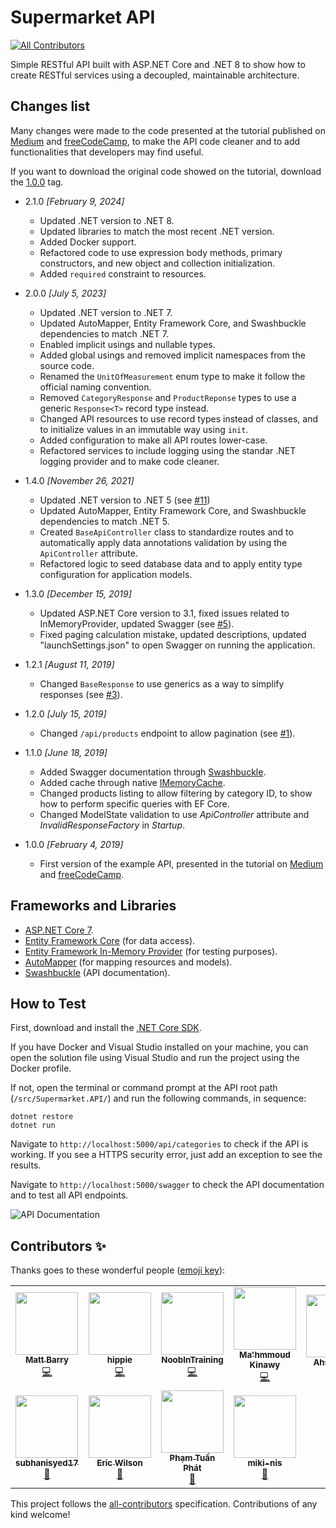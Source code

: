 # Supermarket API

<!-- ALL-CONTRIBUTORS-BADGE:START - Do not remove or modify this section -->

[![All Contributors](https://img.shields.io/badge/all_contributors-11-orange.svg?style=flat-square)](#contributors-)

<!-- ALL-CONTRIBUTORS-BADGE:END -->

Simple RESTful API built with ASP.NET Core and .NET 8 to show how to create RESTful services using a decoupled, maintainable architecture.

## Changes list

Many changes were made to the code presented at the tutorial published on [Medium](https://medium.com/free-code-camp/an-awesome-guide-on-how-to-build-restful-apis-with-asp-net-core-87b818123e28) and [freeCodeCamp](https://www.freecodecamp.org/news/an-awesome-guide-on-how-to-build-restful-apis-with-asp-net-core-87b818123e28/), to make the API code cleaner and to add functionalities that developers may find useful.

If you want to download the original code showed on the tutorial, download the [1.0.0](https://github.com/evgomes/supermarket-api/releases/tag/1.0.0) tag.

- 2.1.0 _[February 9, 2024]_

  - Updated .NET version to .NET 8.
  - Updated libraries to match the most recent .NET version.
  - Added Docker support.
  - Refactored code to use expression body methods, primary constructors, and new object and collection initialization.
  - Added `required` constraint to resources.

- 2.0.0 _[July 5, 2023]_

  - Updated .NET version to .NET 7.
  - Updated AutoMapper, Entity Framework Core, and Swashbuckle dependencies to match .NET 7.
  - Enabled implicit usings and nullable types.
  - Added global usings and removed implicit namespaces from the source code.
  - Renamed the `UnitOfMeasurement` enum type to make it follow the official naming convention.
  - Removed `CategoryResponse` and `ProductReponse` types to use a generic `Response<T>` record type instead.
  - Changed API resources to use record types instead of classes, and to initialize values in an immutable way using `init`.
  - Added configuration to make all API routes lower-case.
  - Refactored services to include logging using the standar .NET logging provider and to make code cleaner.

- 1.4.0 _[November 26, 2021]_

  - Updated .NET version to .NET 5 (see [#11](https://github.com/evgomes/supermarket-api/pull/11))
  - Updated AutoMapper, Entity Framework Core, and Swashbuckle dependencies to match .NET 5.
  - Created `BaseApiController` class to standardize routes and to automatically apply data annotations validation by using the `ApiController` attribute.
  - Refactored logic to seed database data and to apply entity type configuration for application models.

- 1.3.0 _[December 15, 2019]_

  - Updated ASP.NET Core version to 3.1, fixed issues related to InMemoryProvider, updated Swagger (see [#5](https://github.com/evgomes/supermarket-api/pull/5)).
  - Fixed paging calculation mistake, updated descriptions, updated "launchSettings.json" to open Swagger on running the application.

- 1.2.1 _[August 11, 2019]_

  - Changed `BaseResponse` to use generics as a way to simplify responses (see [#3](https://github.com/evgomes/supermarket-api/pull/3)).

- 1.2.0 _[July 15, 2019]_

  - Changed `/api/products` endpoint to allow pagination (see [#1](https://github.com/evgomes/supermarket-api/issues/1)).

- 1.1.0 _[June 18, 2019]_

  - Added Swagger documentation through [Swashbuckle](https://github.com/domaindrivendev/Swashbuckle).
  - Added cache through native [IMemoryCache](https://docs.microsoft.com/en-us/aspnet/core/performance/caching/memory?view=aspnetcore-2.2).
  - Changed products listing to allow filtering by category ID, to show how to perform specific queries with EF Core.
  - Changed ModelState validation to use _ApiController_ attribute and _InvalidResponseFactory_ in _Startup_.

- 1.0.0 _[February 4, 2019]_

  - First version of the example API, presented in the tutorial on [Medium](https://medium.com/free-code-camp/an-awesome-guide-on-how-to-build-restful-apis-with-asp-net-core-87b818123e28) and [freeCodeCamp](https://www.freecodecamp.org/news/an-awesome-guide-on-how-to-build-restful-apis-with-asp-net-core-87b818123e28/).

## Frameworks and Libraries

- [ASP.NET Core 7](https://docs.microsoft.com/en-us/aspnet/core/?view=aspnetcore-7.0).
- [Entity Framework Core](https://docs.microsoft.com/en-us/ef/core/) (for data access).
- [Entity Framework In-Memory Provider](https://docs.microsoft.com/en-us/ef/core/miscellaneous/testing/in-memory) (for testing purposes).
- [AutoMapper](https://automapper.org/) (for mapping resources and models).
- [Swashbuckle](https://github.com/domaindrivendev/Swashbuckle) (API documentation).

## How to Test

First, download and install the [.NET Core SDK](https://dotnet.microsoft.com/en-us/download).

If you have Docker and Visual Studio installed on your machine, you can open the solution file using Visual Studio and run the project using the Docker profile.

If not, open the terminal or command prompt at the API root path (`/src/Supermarket.API/`) and run the following commands, in sequence:

```
dotnet restore
dotnet run
```

Navigate to `http://localhost:5000/api/categories` to check if the API is working. If you see a HTTPS security error, just add an exception to see the results.

Navigate to `http://localhost:5000/swagger` to check the API documentation and to test all API endpoints.

![API Documentation](https://raw.githubusercontent.com/evgomes/supermarket-api/master/images/swagger.png)

## Contributors ✨

Thanks goes to these wonderful people ([emoji key](https://allcontributors.org/docs/en/emoji-key)):

<!-- ALL-CONTRIBUTORS-LIST:START - Do not remove or modify this section -->
<!-- prettier-ignore-start -->
<!-- markdownlint-disable -->
<table>
  <tr>
    <td align="center"><a href="https://github.com/mattbarry"><img src="https://avatars.githubusercontent.com/u/1567119?v=4?s=100" width="100px;" alt=""/><br /><sub><b>Matt Barry</b></sub></a><br /><a href="https://github.com/evgomes/supermarket-api/commits?author=mattbarry" title="Code">💻</a></td>
    <td align="center"><a href="https://hippiezhou.fun"><img src="https://avatars.githubusercontent.com/u/13598361?v=4?s=100" width="100px;" alt=""/><br /><sub><b>hippie</b></sub></a><br /><a href="https://github.com/evgomes/supermarket-api/commits?author=hippieZhou" title="Code">💻</a></td>
    <td align="center"><a href="https://github.com/NoobInTraining"><img src="https://avatars.githubusercontent.com/u/23185961?v=4?s=100" width="100px;" alt=""/><br /><sub><b>NoobInTraining</b></sub></a><br /><a href="https://github.com/evgomes/supermarket-api/commits?author=NoobInTraining" title="Code">💻</a></td>
    <td align="center"><a href="https://www.linkedin.com/in/mahmmoud-kinawy-7928b218a/"><img src="https://avatars.githubusercontent.com/u/57391128?v=4?s=100" width="100px;" alt=""/><br /><sub><b>Ma'hmmoud Kinawy</b></sub></a><br /><a href="https://github.com/evgomes/supermarket-api/commits?author=mahmmoudkinawy" title="Code">💻</a></td>
    <td align="center"><a href="https://www.linkedin.com/in/arazauk/"><img src="https://avatars.githubusercontent.com/u/22678337?v=4?s=100" width="100px;" alt=""/><br /><sub><b>Ahsan Raza</b></sub></a><br /><a href="https://github.com/evgomes/supermarket-api/pulls?q=is%3Apr+reviewed-by%3AAhsanRazaUK" title="Reviewed Pull Requests">👀</a></td>
    <td align="center"><a href="https://github.com/dundich"><img src="https://avatars.githubusercontent.com/u/1078713?v=4?s=100" width="100px;" alt=""/><br /><sub><b>dundich</b></sub></a><br /><a href="#ideas-dundich" title="Ideas, Planning, & Feedback">🤔</a></td>
    <td align="center"><a href="https://github.com/thedon-chris"><img src="https://avatars.githubusercontent.com/u/30728737?v=4?s=100" width="100px;" alt=""/><br /><sub><b>thedon_chris</b></sub></a><br /><a href="https://github.com/evgomes/supermarket-api/issues?q=author%3Athedon-chris" title="Bug reports">🐛</a></td>
  </tr>
  <tr>
    <td align="center"><a href="https://github.com/subhanisyed17"><img src="https://avatars.githubusercontent.com/u/46715997?v=4?s=100" width="100px;" alt=""/><br /><sub><b>subhanisyed17</b></sub></a><br /><a href="https://github.com/evgomes/supermarket-api/issues?q=author%3Asubhanisyed17" title="Bug reports">🐛</a></td>
    <td align="center"><a href="https://www.geekcafe.com"><img src="https://avatars.githubusercontent.com/u/3632968?v=4?s=100" width="100px;" alt=""/><br /><sub><b>Eric Wilson</b></sub></a><br /><a href="#question-eric-wilson" title="Answering Questions">💬</a></td>
    <td align="center"><a href="https://github.com/Pham-Tuan-Phat"><img src="https://avatars.githubusercontent.com/u/61822642?v=4?s=100" width="100px;" alt=""/><br /><sub><b>Phạm Tuấn Phát</b></sub></a><br /><a href="#ideas-Pham-Tuan-Phat" title="Ideas, Planning, & Feedback">🤔</a></td>
    <td align="center"><a href="https://github.com/miki-nis"><img src="https://avatars.githubusercontent.com/u/12809735?v=4?s=100" width="100px;" alt=""/><br /><sub><b>miki-nis</b></sub></a><br /><a href="https://github.com/evgomes/supermarket-api/issues?q=author%3Amiki-nis" title="Bug reports">🐛</a></td>
  </tr>
</table>

<!-- markdownlint-restore -->
<!-- prettier-ignore-end -->

<!-- ALL-CONTRIBUTORS-LIST:END -->

This project follows the [all-contributors](https://github.com/all-contributors/all-contributors) specification. Contributions of any kind welcome!
